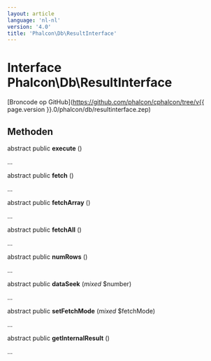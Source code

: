 ```yaml
---
layout: article
language: 'nl-nl'
version: '4.0'
title: 'Phalcon\Db\ResultInterface'
---
```

# Interface **Phalcon\Db\ResultInterface**

[Broncode op GitHub](https://github.com/phalcon/cphalcon/tree/v{{ page.version }}.0/phalcon/db/resultinterface.zep)

## Methoden

abstract public **execute** ()

...

abstract public **fetch** ()

...

abstract public **fetchArray** ()

...

abstract public **fetchAll** ()

...

abstract public **numRows** ()

...

abstract public **dataSeek** (*mixed* $number)

...

abstract public **setFetchMode** (*mixed* $fetchMode)

...

abstract public **getInternalResult** ()

...